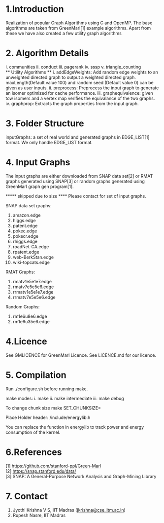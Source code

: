 # 1.Introduction

Realization of popular Graph Algorithms using C and OpenMP.
The base algorithms are taken from GreenMarl[1] example algorithms. Apart from these we have also created a few utility graph algorithms







# 2. Algorithm Details
i. communities
ii. conduct
iii. pagerank
iv. sssp
v. triangle_counting  
** Utility Algorithms ** 
i. addEdgeWeights: Add random edge weights to an unweighted directed graph to output a weighted directed graph. maxLength(Default value 100) and random seed (Default value 0) can be given as user inputs.
ii. preprocess: Preprocess the input graph to generate an isomer optimized for cache performance. 
iii. graphequivalence: given tow isomers and a vertex map verifies the equivalance of the two graphs.  
iv. graphprop: Extracts the graph properties from the input graph. 



# 3. Folder Structure
   inputGraphs: a set of real world and generated graphs in EDGE_LIST[1] format. We only handle EDGE_LIST format. 



# 4. Input Graphs
The input graphs are either downloaded from SNAP data set[2] or RMAT graphs generated using SNAP[3] or random graphs generated using GreenMarl graph gen program[1].

***** skipped due to size **** Please contact for set of input graphs.

SNAP data set graphs:
1. amazon.edge
2. higgs.edge
3. patent.edge
4. pokec.edge
5. pokecr.edge
6. rhiggs.edge
7. roadNet-CA.edge
8. rpatent.edge
9. web-BerkStan.edge
10. wiki-topcats.edge 

RMAT Graphs:
1. rmatv1e5e1e7.edge
2. rmatv7e5e5e6.edge
3. rrmatv1e5e1e7.edge
4. rrmatv7e5e5e6.edge 


Random Graphs:
1. rm1e6u8e6.edge
2. rm1e6u35e6.edge 



# 4.Licence
See GMLICENCE for GreenMarl Licence. See LICENCE.md for our licence.

# 5. Compilation
   Run ./configure.sh before running make.
   
   make modes:
   i. make 
   ii. make intermediate
   iii: make debug


   To change chunk size
   make SET_CHUNKSIZE=<newchunkSize>
   

   Place Holder header:
   /include/energylib.h

   You can replace the function in energylib to track power
   and energy consumption of the kernel.




# 6.References
[1] https://github.com/stanford-ppl/Green-Marl  
[2] https://snap.stanford.edu/data/  
[3] SNAP: A General-Purpose Network Analysis and Graph-Mining Library

# 7. Contact
1. Jyothi Krishna V S, IIT Madras (jkrishna@cse.iitm.ac.in)
2. Rupesh Nasre, IIT Madras 


